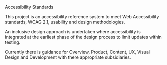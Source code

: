Accessibility Standards

This project is an accessibility reference system to meet Web Accessibility standards, WCAG 2.1, usability and design methodologies.

An inclusive design approach is undertaken where accessibility is integrated at the earliest phase of the design process to limit updates within testing.

Currently there is guidance for Overview, Product, Content, UX, Visual Design and Development with there appropriate subsidiaries. 





